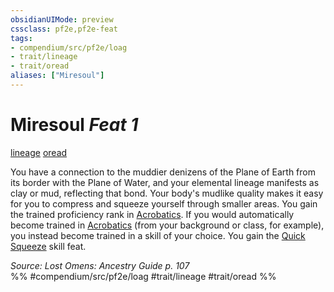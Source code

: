 ```yaml
---
obsidianUIMode: preview
cssclass: pf2e,pf2e-feat
tags:
- compendium/src/pf2e/loag
- trait/lineage
- trait/oread
aliases: ["Miresoul"]
---
```

# Miresoul  *Feat 1*  
[lineage](/rules/traits/lineage-apg.md)  [oread](/rules/traits/oread-b2.md)  


You have a connection to the muddier denizens of the Plane of Earth from its border with the Plane of Water, and your elemental lineage manifests as clay or mud, reflecting that bond. Your body's mudlike quality makes it easy for you to compress and squeeze yourself through smaller areas. You gain the trained proficiency rank in [Acrobatics](/compendium/skills.md#Acrobatics). If you would automatically become trained in [Acrobatics](/compendium/skills.md#Acrobatics) (from your background or class, for example), you instead become trained in a skill of your choice. You gain the [Quick Squeeze](/compendium/feats/quick-squeeze.md) skill feat.

*Source: Lost Omens: Ancestry Guide p. 107*  
%% #compendium/src/pf2e/loag #trait/lineage #trait/oread %%